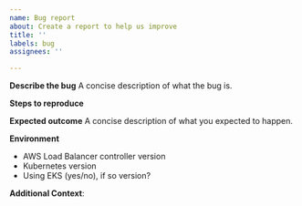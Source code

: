 ```yaml
---
name: Bug report
about: Create a report to help us improve
title: ''
labels: bug
assignees: ''

---
```


**Describe the bug**
A concise description of what the bug is.

**Steps to reproduce**

**Expected outcome**
A concise description of what you expected to happen.

**Environment**

* AWS Load Balancer controller version
* Kubernetes version
* Using EKS (yes/no), if so version?

**Additional Context**:
